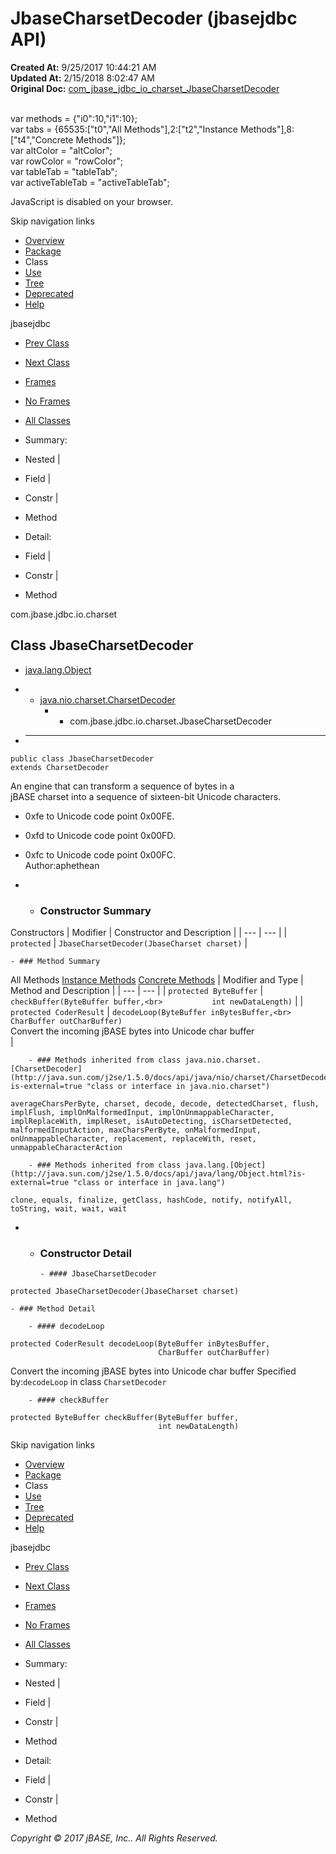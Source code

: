 # JbaseCharsetDecoder (jbasejdbc   API)

**Created At:** 9/25/2017 10:44:21 AM  
**Updated At:** 2/15/2018 8:02:47 AM  
**Original Doc:** [com_jbase_jdbc_io_charset_JbaseCharsetDecoder](https://docs.jbase.com/39233-charset/com_jbase_jdbc_io_charset_JbaseCharsetDecoder)  

<!--<br>    try {<br>        if (location.href.indexOf('is-external=true') == -1) {<br>            parent.document.title="JbaseCharsetDecoder (jbasejdbc   API)";<br>        }<br>    }<br>    catch(err) {<br>    }<br>//--><br>var methods = {"i0":10,"i1":10};<br>var tabs = {65535:["t0","All Methods"],2:["t2","Instance Methods"],8:["t4","Concrete Methods"]};<br>var altColor = "altColor";<br>var rowColor = "rowColor";<br>var tableTab = "tableTab";<br>var activeTableTab = "activeTableTab";
JavaScript is disabled on your browser.

Skip navigation links

- [Overview](../../../../../overview-summary.html)
- [Package](/39233-charset/com_jbase_jdbc_io_charset_package-summary)
- Class
- [Use](/39234-class-use/com_jbase_jdbc_io_charset_class-use_JbaseCharsetDecoder)
- [Tree](/39233-charset/com_jbase_jdbc_io_charset_package-tree)
- [Deprecated](../../../../../deprecated-list.html)
- [Help](../../../../../help-doc.html)


jbasejdbc <br>

- [Prev Class](/39233-charset/com_jbase_jdbc_io_charset_JbaseCharset "class in com.jbase.jdbc.io.charset")
- [Next Class](/39233-charset/com_jbase_jdbc_io_charset_JbaseCharsetEncoder "class in com.jbase.jdbc.io.charset")


- [Frames](../../../../../index.html?com/jbase/jdbc/io/charset//39233-charset/com_jbase_jdbc_io_charset_JbaseCharsetDecoder)
- [No Frames](/39233-charset/com_jbase_jdbc_io_charset_JbaseCharsetDecoder)


- [All Classes](../../../../../allclasses-noframe.html)


<!--<br>  allClassesLink = document.getElementById("allclasses\_navbar\_top");<br>  if(window==top) {<br>    allClassesLink.style.display = "block";<br>  }<br>  else {<br>    allClassesLink.style.display = "none";<br>  }<br>  //-->

- Summary:
- Nested |
- Field |
- Constr |
- Method


- Detail:
- Field |
- Constr |
- Method

com.jbase.jdbc.io.charset

## Class JbaseCharsetDecoder

- [java.lang.Object](http://java.sun.com/j2se/1.5.0/docs/api/java/lang/Object.html?is-external=true "class or interface in java.lang")
- - [java.nio.charset.CharsetDecoder](http://java.sun.com/j2se/1.5.0/docs/api/java/nio/charset/CharsetDecoder.html?is-external=true "class or interface in java.nio.charset")
    - - com.jbase.jdbc.io.charset.JbaseCharsetDecoder


- * * *


```
public class JbaseCharsetDecoder
extends CharsetDecoder
```

An engine that can transform a sequence of bytes in a<br> jBASE charset into a sequence of sixteen-bit Unicode characters.<br>


- 0xfe to Unicode code point 0x00FE.<br>
- 0xfd to Unicode code point 0x00FD.<br>
- 0xfc to Unicode code point 0x00FC.<br>
Author:aphethean

- - ### Constructor Summary


Constructors | Modifier | Constructor and Description |
| --- | --- |
| `protected` | `JbaseCharsetDecoder(JbaseCharset charset)`  |


    - ### Method Summary


All Methods [Instance Methods](javascript:show%282%29;) [Concrete Methods](javascript:show%288%29;) | Modifier and Type | Method and Description |
| --- | --- |
| `protected ByteBuffer` | `checkBuffer(ByteBuffer buffer,<br>           int newDataLength)`  |
| `protected CoderResult` | `decodeLoop(ByteBuffer inBytesBuffer,<br>          CharBuffer outCharBuffer)`<br>Convert the incoming jBASE bytes into Unicode char buffer<br> |


        - ### Methods inherited from class java.nio.charset.[CharsetDecoder](http://java.sun.com/j2se/1.5.0/docs/api/java/nio/charset/CharsetDecoder.html?is-external=true "class or interface in java.nio.charset")
`averageCharsPerByte, charset, decode, decode, detectedCharset, flush, implFlush, implOnMalformedInput, implOnUnmappableCharacter, implReplaceWith, implReset, isAutoDetecting, isCharsetDetected, malformedInputAction, maxCharsPerByte, onMalformedInput, onUnmappableCharacter, replacement, replaceWith, reset, unmappableCharacterAction`


        - ### Methods inherited from class java.lang.[Object](http://java.sun.com/j2se/1.5.0/docs/api/java/lang/Object.html?is-external=true "class or interface in java.lang")
`clone, equals, finalize, getClass, hashCode, notify, notifyAll, toString, wait, wait, wait`

- - ### Constructor Detail

        - #### JbaseCharsetDecoder

```
protected JbaseCharsetDecoder(JbaseCharset charset)
```


    - ### Method Detail

        - #### decodeLoop

```
protected CoderResult decodeLoop(ByteBuffer inBytesBuffer,
                                 CharBuffer outCharBuffer)
```

Convert the incoming jBASE bytes into Unicode char buffer
Specified by:`decodeLoop` in class `CharsetDecoder`


        - #### checkBuffer

```
protected ByteBuffer checkBuffer(ByteBuffer buffer,
                                 int newDataLength)
```

Skip navigation links

- [Overview](../../../../../overview-summary.html)
- [Package](/39233-charset/com_jbase_jdbc_io_charset_package-summary)
- Class
- [Use](/39234-class-use/com_jbase_jdbc_io_charset_class-use_JbaseCharsetDecoder)
- [Tree](/39233-charset/com_jbase_jdbc_io_charset_package-tree)
- [Deprecated](../../../../../deprecated-list.html)
- [Help](../../../../../help-doc.html)


jbasejdbc <br>

- [Prev Class](/39233-charset/com_jbase_jdbc_io_charset_JbaseCharset "class in com.jbase.jdbc.io.charset")
- [Next Class](/39233-charset/com_jbase_jdbc_io_charset_JbaseCharsetEncoder "class in com.jbase.jdbc.io.charset")


- [Frames](../../../../../index.html?com/jbase/jdbc/io/charset//39233-charset/com_jbase_jdbc_io_charset_JbaseCharsetDecoder)
- [No Frames](/39233-charset/com_jbase_jdbc_io_charset_JbaseCharsetDecoder)


- [All Classes](../../../../../allclasses-noframe.html)


<!--<br>  allClassesLink = document.getElementById("allclasses\_navbar\_bottom");<br>  if(window==top) {<br>    allClassesLink.style.display = "block";<br>  }<br>  else {<br>    allClassesLink.style.display = "none";<br>  }<br>  //-->

- Summary:
- Nested |
- Field |
- Constr |
- Method


- Detail:
- Field |
- Constr |
- Method

*Copyright © 2017 jBASE, Inc.. All Rights Reserved.*
